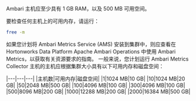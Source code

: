 Ambari 主机应至少具有 1 GB RAM，以及 500 MB 可用空间。

要检查任何主机上的可用内存，请运行：

```bash
free -m
```

如果您计划将 Ambari Metrics Service (AMS) 安装到集群中，则应查看在 Hortonworks Data Platform Apache Ambari Operations 中使用 Ambari Metrics，以获取有关资源要求的指南。 一般来说，您计划运行 Ambari Metrics Collector 主机的主机应根据集群大小具有以下可用内存和磁盘空间：

|---|---|---|
|主机数|可用内存|磁盘空间|
|1|1024 MB|10 GB|
|10|1024 MB|20 GB|
|50|2048 MB|500 GB|
|100|4096 MB|100 GB|
|300|4096 MB|100 GB|
|500|8096 MB|200 GB|
|1000|12288 MB|200 GB|
|2000|16384 MB|500 GB|